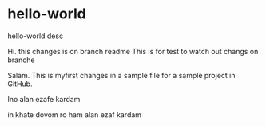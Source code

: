 # hello-world
hello-world desc

Hi. this changes is on branch readme
This is for test to watch out changs on branche

Salam. This is myfirst changes in a sample file for a sample project in 
GitHub.

Ino alan ezafe kardam

in khate dovom ro ham alan ezaf kardam
